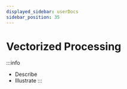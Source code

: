 ```yaml
---
displayed_sidebar: userDocs
sidebar_position: 35
---
```


# Vectorized Processing

:::info
* Describe
* Illustrate
:::

